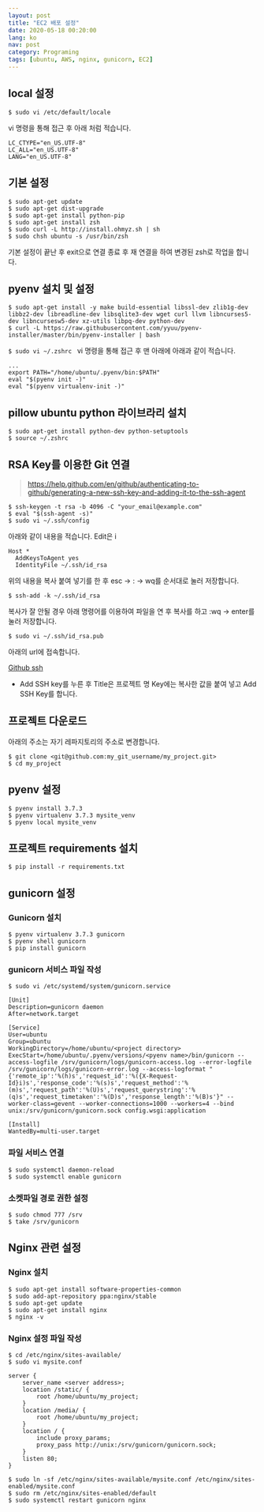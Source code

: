 ```yaml
---
layout: post
title: "EC2 배포 설정"
date: 2020-05-18 00:20:00
lang: ko
nav: post
category: Programing
tags: [ubuntu, AWS, nginx, gunicorn, EC2]
---
```


## local 설정
```$ sudo vi /etc/default/locale```

vi 명령을 통해 접근 후 아래 처럼 적습니다.

```
LC_CTYPE="en_US.UTF-8"
LC_ALL="en_US.UTF-8"
LANG="en_US.UTF-8"
```

## 기본 설정 
```
$ sudo apt-get update
$ sudo apt-get dist-upgrade
$ sudo apt-get install python-pip
$ sudo apt-get install zsh
$ sudo curl -L http://install.ohmyz.sh | sh
$ sudo chsh ubuntu -s /usr/bin/zsh
```
기본 설정이 끝난 후 exit으로 연결 종료 후 재 연결을 하여 변경된 zsh로 작업을 합니다.

## pyenv 설치 및 설정 
```
$ sudo apt-get install -y make build-essential libssl-dev zlib1g-dev libbz2-dev libreadline-dev libsqlite3-dev wget curl llvm libncurses5-dev libncursesw5-dev xz-utils libpq-dev python-dev
$ curl -L https://raw.githubusercontent.com/yyuu/pyenv-installer/master/bin/pyenv-installer | bash
```

```$ sudo vi ~/.zshrc ```
vi 명령을 통해 접근 후 맨 아래에 아래과 같이 적습니다.

```
...
export PATH="/home/ubuntu/.pyenv/bin:$PATH"
eval "$(pyenv init -)"
eval "$(pyenv virtualenv-init -)"
```
## pillow ubuntu python 라이브라리 설치
```
$ sudo apt-get install python-dev python-setuptools
$ source ~/.zshrc
```

## RSA Key를 이용한 Git 연결 

> https://help.github.com/en/github/authenticating-to-github/generating-a-new-ssh-key-and-adding-it-to-the-ssh-agent

```
$ ssh-keygen -t rsa -b 4096 -C "your_email@example.com"
$ eval "$(ssh-agent -s)"
$ sudo vi ~/.ssh/config

```

아래와 같이 내용을 적습니다. Edit은 i

```
Host *
  AddKeysToAgent yes
  IdentityFile ~/.ssh/id_rsa
```

위의 내용을 복사 붙여 넣기를 한 후 esc -> : -> wq를 순서대로 눌러 저장합니다.

```
$ ssh-add -k ~/.ssh/id_rsa
```

복사가 잘 안될 경우 아래 명령어를 이용하여 파일을 연 후 복사를 하고 :wq -> enter를 눌러 저장합니다.

```
$ sudo vi ~/.ssh/id_rsa.pub
```

아래의 url에 접속합니다.

[Github ssh](https://github.com/settings/keys)

- Add SSH key를 누른 후 Title은 프로젝트 명 Key에는 복사한 값을 붙여 넣고 Add SSH Key를 합니다.

## 프로젝트 다운로드 

아래의 주소는 자기 레파지토리의 주소로 변경합니다. 

```
$ git clone <git@github.com:my_git_username/my_project.git>
$ cd my_project
```

## pyenv 설정

```
$ pyenv install 3.7.3
$ pyenv virtualenv 3.7.3 mysite_venv
$ pyenv local mysite_venv
```

## 프로젝트 requirements 설치

```
$ pip install -r requirements.txt 
```


## gunicorn 설정


### Gunicorn 설치
```
$ pyenv virtualenv 3.7.3 gunicorn
$ pyenv shell gunicorn
$ pip install gunicorn
```

### gunicorn 서비스 파일 작성

```
$ sudo vi /etc/systemd/system/gunicorn.service
```

```
[Unit]
Description=gunicorn daemon
After=network.target

[Service]
User=ubuntu
Group=ubuntu
WorkingDirectory=/home/ubuntu/<project directory>
ExecStart=/home/ubuntu/.pyenv/versions/<pyenv name>/bin/gunicorn --access-logfile /srv/gunicorn/logs/gunicorn-access.log --error-logfile /srv/gunicorn/logs/gunicorn-error.log --access-logformat "{'remote_ip':'%(h)s','request_id':'%({X-Request-Id}i)s','response_code':'%(s)s','request_method':'%(m)s','request_path':'%(U)s','request_querystring':'%(q)s','request_timetaken':'%(D)s','response_length':'%(B)s'}" --worker-class=gevent --worker-connections=1000 --workers=4 --bind unix:/srv/gunicorn/gunicorn.sock config.wsgi:application

[Install]
WantedBy=multi-user.target
```

### 파일 서비스 연결

```
$ sudo systemctl daemon-reload
$ sudo systemctl enable gunicorn
```

### 소켓파일 경로 권한 설정

```
$ sudo chmod 777 /srv
$ take /srv/gunicorn
```



## Nginx 관련 설정 

### Nginx 설치 

```
$ sudo apt-get install software-properties-common
$ sudo add-apt-repository ppa:nginx/stable
$ sudo apt-get update
$ sudo apt-get install nginx
$ nginx -v
```

### Nginx 설정 파일 작성 
```
$ cd /etc/nginx/sites-available/
$ sudo vi mysite.conf
```

```
server {
    server_name <server address>;
    location /static/ {
        root /home/ubuntu/my_project;
    }
    location /media/ {
        root /home/ubuntu/my_project;
    }
    location / {
        include proxy_params;
        proxy_pass http://unix:/srv/gunicorn/gunicorn.sock;
    }
    listen 80;
}
```

```
$ sudo ln -sf /etc/nginx/sites-available/mysite.conf /etc/nginx/sites-enabled/mysite.conf
$ sudo rm /etc/nginx/sites-enabled/default
$ sudo systemctl restart gunicorn nginx
```

